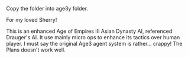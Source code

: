 Copy the folder into age3y folder.

For my loved Sherry!

This is an enhanced Age of Empires III Asian Dynasty AI, referenced Drauger's AI.
It use mainly micro ops to enhance its tactics over human player. I must say the original Age3 agent system is rather... crappy! The Plans doesn't work well.